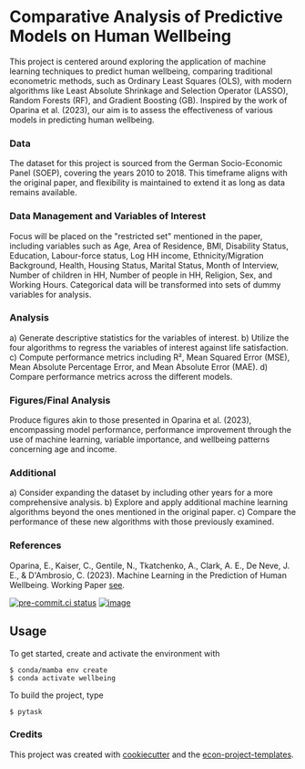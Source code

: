 # Comparative Analysis of Predictive Models on Human Wellbeing

This project is centered around exploring the application of machine learning techniques
to predict human wellbeing, comparing traditional econometric methods, such as Ordinary
Least Squares (OLS), with modern algorithms like Least Absolute Shrinkage and Selection
Operator (LASSO), Random Forests (RF), and Gradient Boosting (GB). Inspired by the work
of Oparina et al. (2023), our aim is to assess the effectiveness of various models in
predicting human wellbeing.

### Data

The dataset for this project is sourced from the German Socio-Economic Panel (SOEP),
covering the years 2010 to 2018. This timeframe aligns with the original paper, and
flexibility is maintained to extend it as long as data remains available.

### Data Management and Variables of Interest

Focus will be placed on the "restricted set" mentioned in the paper, including variables
such as Age, Area of Residence, BMI, Disability Status, Education, Labour-force status,
Log HH income, Ethnicity/Migration Background, Health, Housing Status, Marital Status,
Month of Interview, Number of children in HH, Number of people in HH, Religion, Sex, and
Working Hours. Categorical data will be transformed into sets of dummy variables for
analysis.

### Analysis

a) Generate descriptive statistics for the variables of interest. b) Utilize the four
algorithms to regress the variables of interest against life satisfaction. c) Compute
performance metrics including R², Mean Squared Error (MSE), Mean Absolute Percentage
Error, and Mean Absolute Error (MAE). d) Compare performance metrics across the
different models.

### Figures/Final Analysis

Produce figures akin to those presented in Oparina et al. (2023), encompassing model
performance, performance improvement through the use of machine learning, variable
importance, and wellbeing patterns concerning age and income.

### Additional

a) Consider expanding the dataset by including other years for a more comprehensive
analysis. b) Explore and apply additional machine learning algorithms beyond the ones
mentioned in the original paper. c) Compare the performance of these new algorithms with
those previously examined.

### References

Oparina, E., Kaiser, C., Gentile, N., Tkatchenko, A., Clark, A. E., De Neve, J. E., &
D'Ambrosio, C. (2023). Machine Learning in the Prediction of Human Wellbeing. Working
Paper
[see](https://drive.google.com/file/d/1vRzDC3XpDMG81KQ8jtkgmO3G0nTPM_WH/view?usp=share_link).

[![pre-commit.ci status](https://results.pre-commit.ci/badge/github/willbackes/wellbeing_and_machine_learning/main.svg)](https://results.pre-commit.ci/latest/github/willbackes/wellbeing_and_machine_learning/main)
[![image](https://img.shields.io/badge/code%20style-black-000000.svg)](https://github.com/psf/black)

## Usage

To get started, create and activate the environment with

```console
$ conda/mamba env create
$ conda activate wellbeing
```

To build the project, type

```console
$ pytask
```

### Credits

This project was created with [cookiecutter](https://github.com/audreyr/cookiecutter)
and the
[econ-project-templates](https://github.com/OpenSourceEconomics/econ-project-templates).

